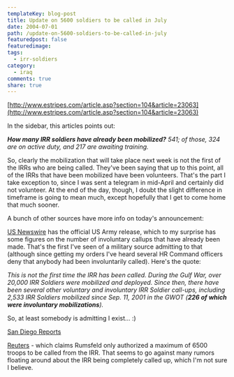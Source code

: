 ```yaml
---
templateKey: blog-post
title: Update on 5600 soldiers to be called in July
date: 2004-07-01
path: /update-on-5600-soldiers-to-be-called-in-july
featuredpost: false
featuredimage:
tags:
  - irr-soldiers
category:
  - iraq
comments: true
share: true
---
```


[http://www.estripes.com/article.asp?section=104&article=23063](http://www.estripes.com/article.asp?section=104&article=23063)

In the sidebar, this articles points out:

**_How many IRR soldiers have already been mobilized?_** _541; of those, 324 are on active duty, and 217 are awaiting training._

So, clearly the mobilization that will take place next week is not the first of the IRRs who are being called. They've been saying that up to this point, all of the IRRs that have been mobilized have been volunteers. That's the part I take exception to, since I was sent a telegram in mid-April and certainly did not volunteer. At the end of the day, though, I doubt the slight difference in timeframe is going to mean much, except hopefully that I get to come home that much sooner.

A bunch of other sources have more info on today's announcement:

[US Newswire](http://releases.usnewswire.com/GetRelease.asp?id=156-06302004) has the official US Army release, which to my surprise has some figures on the number of involuntary callups that have already been made. That's the first I've seen of a military source admitting to that (although since getting my orders I've heard several HR Command officers deny that anybody had been involuntarily called). Here's the quote:

_This is not the first time the IRR has been called. During the Gulf War, over 20,000 IRR Soldiers were mobilized and deployed. Since then, there have been several other voluntary and involuntary IRR Soldier call-ups, including 2,533 IRR Soldiers mobilized since Sep. 11, 2001 in the GWOT (**226 of which were involuntary mobilizations**)._

So, at least somebody is admitting I exist... :)

[San Diego Reports](http://www.signonsandiego.com/news/military/20040630-9999-1n30callup.html)

[Reuters](http://www.reuters.com/newsArticle.jhtml?type=domesticNews&storyID=5559239) \- which claims Rumsfeld only authorized a maximum of 6500 troops to be called from the IRR. That seems to go against many rumors floating around about the IRR being completely called up, which I'm not sure I believe.
